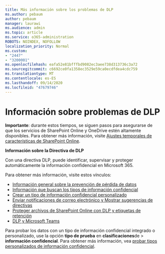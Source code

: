 ```yaml
---
title: Más información sobre los problemas de DLP
ms.author: pebaum
author: pebaum
manager: laurawi
ms.audience: admin
ms.topic: article
ms.service: o365-administration
ROBOTS: NOINDEX, NOFOLLOW
localization_priority: Normal
ms.custom:
- "2447"
- "3200001"
ms.openlocfilehash: eafa52e81bfffbd9082ec3aee738d313736c3a72
ms.sourcegitcommit: c6692ce0fa1358ec3529e59ca0ecdfdea4cdc759
ms.translationtype: MT
ms.contentlocale: es-ES
ms.lasthandoff: 09/14/2020
ms.locfileid: "47679746"
---
```

# <a name="information-about-dlp-issues"></a>Información sobre problemas de DLP

**Importante**: durante estos tiempos, se siguen pasos para asegurarse de que los servicios de SharePoint Online y OneDrive estén altamente disponibles. Para obtener más información, visite [Ajustes temporales de características de SharePoint Online](https://aka.ms/ODSPAdjustments).

**Información sobre la Directiva de DLP**

Con una directiva DLP, puede identificar, supervisar y proteger automáticamente la información confidencial en Microsoft 365.

Para obtener más información, visite estos vínculos:

- [Información general sobre la prevención de pérdida de datos](https://docs.microsoft.com/microsoft-365/compliance/data-loss-prevention-policies)
- [Información que buscan los tipos de información confidencial](https://docs.microsoft.com/microsoft-365/compliance/sensitive-information-type-entity-definitions)
- [Crear un tipo de información confidencial personalizado](https://docs.microsoft.com/microsoft-365/compliance/create-a-custom-sensitive-information-type)
- [Enviar notificaciones de correo electrónico y Mostrar sugerencias de directivas](https://docs.microsoft.com/microsoft-365/compliance/use-notifications-and-policy-tips)
- [Proteger archivos de SharePoint Online con DLP y etiquetas de retención](https://docs.microsoft.com/microsoft-365/compliance/protect-sharepoint-online-files-with-office-365-labels-and-dlp)
- [DLP y Microsoft Teams](https://docs.microsoft.com/microsoft-365/compliance/dlp-microsoft-teams)

Para probar los datos con un tipo de información confidencial integrado o personalizado, use la opción **tipo de prueba** en **clasificaciones**de  >  **información confidencial**. Para obtener más información, vea [probar tipos personalizados de información confidencial](https://docs.microsoft.com/microsoft-365/compliance/create-a-custom-sensitive-information-type#create-custom-sensitive-information-types-in-the-security--compliance-center).